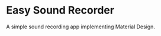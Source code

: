 Easy Sound Recorder
=============

<p>A simple sound recording app implementing Material Design.</p>

